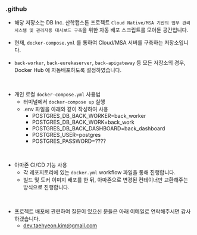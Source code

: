 ### .github

- 해당 저장소는 DB Inc. 산학캡스톤 프로젝트 `Cloud Native/MSA 기반의 업무 관리 시스템 및 관리자용 대시보드 구축`을 위한 자동 배포 스크립트를 모아둔 공간입니다.

- 현재, `docker-compose.yml` 를 통하여 Cloud/MSA 서버를 구축하는 저장소입니다.

- `back-worker`, `back-eurekaserver`, `back-apigateway` 등 모든 저장소의 경우, Docker Hub 에 자동배포하도록 설정하였습니다.

<br/>

- 개인 로컬 `docker-compose.yml` 사용법
  - 터미널에서 `docker-compose up` 실행
  - .env 파일을 아래와 같이 작성하여 사용
    - POSTGRES_DB_BACK_WORKER=back_worker
    - POSTGRES_DB_BACK_WORK=back_work
    - POSTGRES_DB_BACK_DASHBOARD=back_dashboard
    - POSTGRES_USER=postgres
    - POSTGRES_PASSWORD=????
   
<br/>
    
- 아마존 CI/CD 기능 사용
  - 각 레포지토리에 있는 `docker.yml` workflow 파일을 통해 진행합니다.
  - 빌드 및 도커 이미지 배포를 한 뒤, 아마존으로 변경된 컨테이너만 교환해주는 방식으로 진행합니다.

 <br/>
 
- 프로젝트 배포에 관련하여 질문이 있으신 분들은 아래 이메일로 연락해주시면 감사하겠습니다.
  - dev.taehyeon.kim@gmail.com
